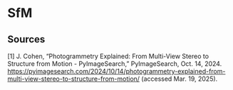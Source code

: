 # SfM

## Sources

[1]
J. Cohen, “Photogrammetry Explained: From Multi-View Stereo to Structure from Motion - PyImageSearch,” PyImageSearch, Oct. 14, 2024. https://pyimagesearch.com/2024/10/14/photogrammetry-explained-from-multi-view-stereo-to-structure-from-motion/ (accessed Mar. 19, 2025).
‌
